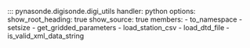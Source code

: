 ::: pynasonde.digisonde.digi_utils
    handler: python
    options:
        show_root_heading: true
        show_source: true
        members:
            - to_namespace
            - setsize
            - get_gridded_parameters
            - load_station_csv
            - load_dtd_file
            - is_valid_xml_data_string


